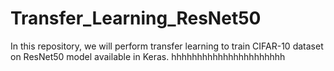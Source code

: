 # Transfer_Learning_ResNet50
In this repository, we will perform transfer learning to train CIFAR-10 dataset on ResNet50 model available in Keras. 
hhhhhhhhhhhhhhhhhhhhhh
